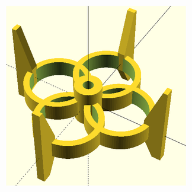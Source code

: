 ![image](https://github.com/frankyhub/openscad-Beispiele/blob/master/016%20Halterung/016%20Halterung.png)
